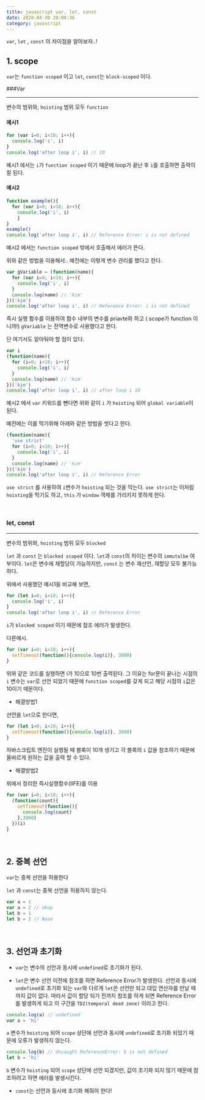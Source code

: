 ```yaml
---
title: javascript var, let, const
date: 2020-04-30 20:04:36
category: javascript
---
```


`var`, `let` , `const` 의 차이점을 알아보자..!

## 1. scope 

`var`는 `function scoped` 이고 `let`, `const`는 `block-scoped` 이다.

###Var

<hr/>

변수의 범위와, `hoisting` 범위 모두 `function`

#### 예시1

```javascript
for (var i=0; i<10; i++){
  console.log('i', i)
}
console.log('after loop i', i) // 10
```

예시1 에서는 `i`가 `function scoped` 이기 때문에 loop가 끝난 후 `i`를 호출하면  출력이 잘 된다.

#### 예시2

```javascript
function example(){
  for (var i=0; i<10; i++){
  	console.log('i', i)
	}
}
example()
console.log('after loop i', i) // Reference Error: i is not defined
```

예시2 에서는 `function scoped` 밖에서 호출해서 에러가 뜬다.

위와 같은 방법을 이용해서.. 예전에는 이렇게 변수 관리를 했다고 한다.

```javascript
var gVariable = (function(name){
  for (var i=0; i<10; i++){
    console.log('i', i)
  }
  console.log(name) // 'kim'
})('kim')
console.log('after loop i', i) // Reference Error: i is not defined
```

즉시 실행 함수를 이용하여 함수 내부의 변수를 priavte화 하고 ( scope가 function 이니까!) `gVariable` 는 전역변수로 사용했다고 한다.

단 여기서도 알아둬야 할 점이 있다.

```javascript
var i
(function(name){
  for (i=0; i<10; i++){
    console.log('i', i)
  }
  console.log(name) // 'kim'
})('kim')
console.log('after loop i', i) // after loop i 10
```

예시2 에서 `var` 키워드를 뺀다면 위와 같이  `i` 가 `hoisting` 되어 `global variable`이 된다. 

예전에는 이를 막기위해 아래와 같은 방법을 썻다고 한다.

```javascript
(function(name){
  'use strict'
  for (i=0; i<10; i++){
    console.log('i', i)
  }
  console.log(name) // 'kim'
})('kim')
console.log('after loop i', i) // Reference Error
```

`use strict` 를 사용하여 `i`변수가 `hoisting` 되는 것을 막는다. `use strict`는 이처럼 `hoisting`을 막기도 하고, `this` 가 `window` 객체를 가리키지 못하게 한다.

<br/>

### let, const

<hr/>

변수의 범위와, `hoisting` 범위 모두 `blocked`

`let` 과 `const` 는 `blocked scoped` 이다.  `let`과 `const`의 차이는 변수의 `immutalbe` 여부이다. `let`은 변수에 재할당이 가능하지만, `const` 는 변수 재선언, 재할당 모두 불가능하다. 

위에서 사용했던 예시1을 비교해 보면, 

```javascript
for (let i=0; i<10; i++){
  console.log('i', i)
}
console.log('after loop i', i) // Reference Error
```

`i`가 `blocked scoped` 이기 때문에 참조 에러가 발생한다.

다른예시.

```javascript
for (var i=0; i<10; i++){
  setTimeout(function(){console.log(i)}, 3000)
}
```

위와 같은 코드를 실행하면 i가 10으로 10번 출력된다. 그 이유는 for문이 끝나는 시점의 `i` 변수는 `var`로 선언 되었기 때문에 `function scoped`를 갖게 되고 해당 시점의 `i`값은 10이기 때문이다.

- 해결방법1

선언을 `let`으로 한다면,

```javascript
for (let i=0; i<10; i++){
  setTimeout(function(){console.log(i)}, 3000)
}
```

자바스크립트 엔진이 실행될 때 블록이 10개 생기고 각 블록의 `i` 값을 참조하기 때문에 올바르게 원하는 값을 출력 할 수 있다. 

- 해결방법2

위에서 정리한 즉시실행함수(IIFE)를 이용

```javascript
for (var i=0; i<10; i++){
  (function(count){
    setTimeout(function(){
      console.log(count)
    },3000)
  })(i)
}
```

<br/>

## 2. 중복 선언

`var`는 중복 선언을 허용한다

`let` 과 `const`는 중복 선언을 허용하지 않는다.

```javascript
var a = 1
var a = 2 // okay
let b = 1
let b = 2 // Nooo 
```

<br/>

## 3. 선언과 초기화

- `var`는 변수의 선언과 동시에 `undefined`로 초기화가 된다.

- `let`은 변수 선언 이전에 참조를 하면 Reference Error가 발생한다. 선언과 동시에 `undefined`로 초기화 되는 `var`와 다르게 `let`은 선언만 되고 대입 연산자를 만날 때 까지 값이 없다. 따라서 값이 할당 되기 전까지 참조를 하게 되면 Reference Error를 발생하게 되고 이 구간을 `TDZ(temporal dead zone)` 이라고 한다.

```javascript
console.log(a) // undefined
var a = 'hi'
```

`a` 변수가 `hoisting` 되어 `scope` 상단에 선언과 동시에 `undefined`로 초기화 되었기 때문에 오류가 발생하지 않는다.

```javascript
console.log(b) // Uncaught ReferenceError: b is not defined
let b = 'hi'
```

`b` 변수가 `hoisting` 되어 `scope` 상단에 선언 되겠지만, 값이 초기화 되지 않기 때문에 참조하려고 하면 에러를 발생시킨다.

- `const`는 선언과 동시에 초기화 해줘야 한다! 
